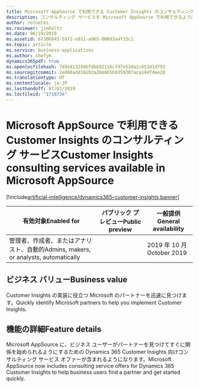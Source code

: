 ```yaml
---
title: Microsoft AppSource で利用できる Customer Insights のコンサルティング サービス
description: コンサルティング サービスを Microsoft AppSource で利用できるようになります。
author: relnotes
ms.reviewer: jimholtz
ms.date: 06/19/2019
ms.assetid: 67306843-5972-e911-a965-000d3a4f33c1
ms.topic: article
ms.service: business-applications
ms.author: shefym
dynamics365pdf: true
ms.openlocfilehash: 7d9e813249bfdb692116cfd7e53da2c653d1d793
ms.sourcegitcommit: 2e060add192b3a266865b9359307aca104fdee20
ms.translationtype: HT
ms.contentlocale: ja-JP
ms.lasthandoff: 07/01/2019
ms.locfileid: "1718734"
---
```

# <a name="customer-insights-consulting-services-available-in-microsoft-appsource"></a><span data-ttu-id="f4822-103">Microsoft AppSource で利用できる Customer Insights のコンサルティング サービス</span><span class="sxs-lookup"><span data-stu-id="f4822-103">Customer Insights consulting services available in Microsoft AppSource</span></span>
[!include[artificial-intelligence/dynamics365-customer-insights banner](../includes/artificial-intelligence/dynamics365-customer-insights.md)]

| <span data-ttu-id="f4822-104">有効対象</span><span class="sxs-lookup"><span data-stu-id="f4822-104">Enabled for</span></span>    |  <span data-ttu-id="f4822-105">パブリック プレビュー</span><span class="sxs-lookup"><span data-stu-id="f4822-105">Public preview</span></span> | <span data-ttu-id="f4822-106">一般提供</span><span class="sxs-lookup"><span data-stu-id="f4822-106">General availability</span></span> | 
| ---------- | ---------- |---------- |
|<span data-ttu-id="f4822-107">管理者、作成者、またはアナリスト、自動的</span><span class="sxs-lookup"><span data-stu-id="f4822-107">Admins, makers, or analysts, automatically</span></span>|| <span data-ttu-id="f4822-108">2019 年 10 月</span><span class="sxs-lookup"><span data-stu-id="f4822-108">October 2019</span></span>|


## <a name="business-value"></a><span data-ttu-id="f4822-109">ビジネス バリュー</span><span class="sxs-lookup"><span data-stu-id="f4822-109">Business value</span></span>
<!-- bv start -->
<span data-ttu-id="f4822-110">Customer Insights の実装に役立つ Microsoft のパートナーを迅速に見つけます。</span><span class="sxs-lookup"><span data-stu-id="f4822-110">Quickly identify Microsoft partners to help you implement Customer Insights.</span></span>

<!-- bv end -->



## <a name="feature-details"></a><span data-ttu-id="f4822-111">機能の詳細</span><span class="sxs-lookup"><span data-stu-id="f4822-111">Feature details</span></span>
<!--feature detail start -->
<span data-ttu-id="f4822-112">Microsoft AppSource に、ビジネス ユーザーがパートナーを見つけてすぐに関係を始められるようにするための Dynamics 365 Customer Insights 向けコンサルティング サービス オファーが含まれるようになります。</span><span class="sxs-lookup"><span data-stu-id="f4822-112">Microsoft AppSource now includes consulting service offers for Dynamics 365 Customer Insights to help business users find a partner and get started quickly.</span></span>
<!--feature detail end -->










